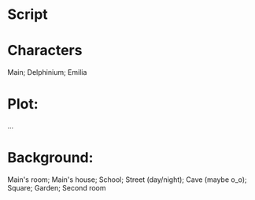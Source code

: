 # Script
# Characters
Main;
Delphinium;
Emilia
# Plot:
...
# Background:
Main's room;
Main's house;
School;
Street (day/night);
Cave (maybe o_o);
Square;
Garden;
Second room

